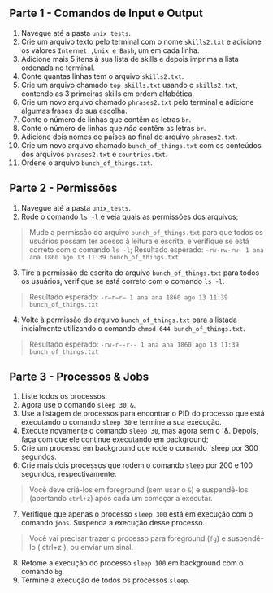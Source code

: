 ## Parte 1 - Comandos de Input e Output

1. Navegue até a pasta `unix_tests`.
2. Crie um arquivo texto pelo terminal com o nome `skills2.txt` e adicione os valores `Internet ,Unix e Bash`, um em cada linha.
3. Adicione mais 5 itens à sua lista de skills e depois imprima a lista ordenada no terminal.
4. Conte quantas linhas tem o arquivo `skills2.txt`.
5. Crie um arquivo chamado `top_skills.txt` usando o `skills2.txt`, contendo as 3 primeiras skills em ordem alfabética.
6. Crie um novo arquivo chamado `phrases2.txt` pelo terminal e adicione algumas frases de sua escolha.
7. Conte o número de linhas que contêm as letras `br`.
8. Conte o número de linhas que _não_ contêm as letras `br`.
9. Adicione dois nomes de países ao final do arquivo `phrases2.txt`.
10. Crie um novo arquivo chamado `bunch_of_things.txt` com os conteúdos dos arquivos `phrases2.txt` e `countries.txt`.
11. Ordene o arquivo `bunch_of_things.txt`.

## Parte 2 - Permissões

1. Navegue até a pasta `unix_tests`.
2. Rode o comando `ls -l` e veja quais as permissões dos arquivos;
> Mude a permissão do arquivo `bunch_of_things.txt` para que todos os usuários possam ter acesso à leitura e escrita, e verifique se está correto com o comando `ls -l`;
> Resultado esperado: `-rw-rw-rw- 1 ana ana 1860 ago 13 11:39 bunch_of_things.txt`
3. Tire a permissão de escrita do arquivo `bunch_of_things.txt` para todos os usuários, verifique se está correto com o comando `ls -l`.
> Resultado esperado: `-r—r—r— 1 ana ana 1860 ago 13 11:39 bunch_of_things.txt`
4. Volte à permissão do arquivo `bunch_of_things.txt` para a listada inicialmente utilizando o comando `chmod 644 bunch_of_things.txt`.
> Resultado esperado: `-rw-r--r-- 1 ana ana 1860 ago 13 11:39 bunch_of_things.txt`

## Parte 3 - Processos & Jobs

1. Liste todos os processos.
2. Agora use o comando `sleep 30 &`.
3. Use a listagem de processos para encontrar o PID do processo que está executando o comando `sleep 30` e termine a sua execução.
4. Execute novamente o comando `sleep 30`, mas agora sem o `&. Depois, faça com que ele continue executando em background;
5. Crie um processo em background que rode o comando `sleep por 300 segundos.
6. Crie mais dois processos que rodem o comando `sleep` por 200 e 100 segundos, respectivamente.
> Você deve criá-los em foreground (sem usar o `&`) e suspendê-los (apertando `ctrl+z`) após cada um começar a executar.
7. Verifique que apenas o processo `sleep 300` está em execução com o comando `jobs`. Suspenda a execução desse processo.
> Você vai precisar trazer o processo para foreground (`fg`) e suspendê-lo ( ctrl+z ), ou enviar um sinal.
8. Retome a execução do processo `sleep 100` em background com o comando `bg`.
9. Termine a execução de todos os processos `sleep`.

